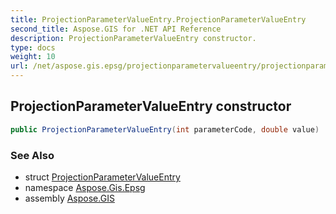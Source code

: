 ```yaml
---
title: ProjectionParameterValueEntry.ProjectionParameterValueEntry
second_title: Aspose.GIS for .NET API Reference
description: ProjectionParameterValueEntry constructor. 
type: docs
weight: 10
url: /net/aspose.gis.epsg/projectionparametervalueentry/projectionparametervalueentry/
---
```

## ProjectionParameterValueEntry constructor

```csharp
public ProjectionParameterValueEntry(int parameterCode, double value)
```

### See Also

* struct [ProjectionParameterValueEntry](../)
* namespace [Aspose.Gis.Epsg](../../projectionparametervalueentry/)
* assembly [Aspose.GIS](../../../)


